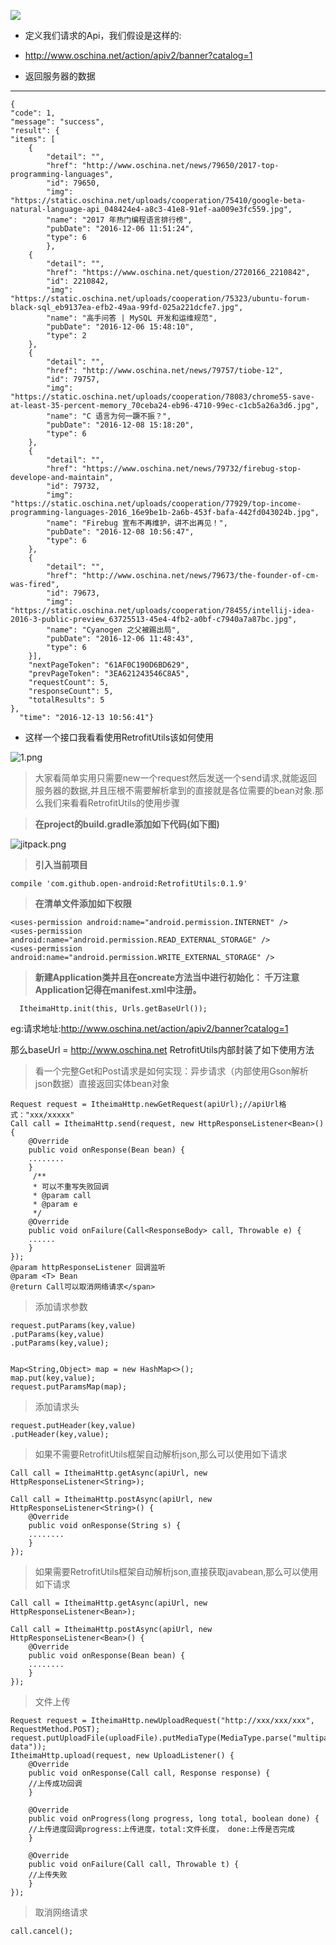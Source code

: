 
[![](https://jitpack.io/v/LuckySe7ens/RetrofitUtils.svg)](https://jitpack.io/#LuckySe7ens/RetrofitUtils)

* 定义我们请求的Api，我们假设是这样的:
 
* http://www.oschina.net/action/apiv2/banner?catalog=1 

*   返回服务器的数据

---

    {  
    "code": 1,  
    "message": "success",  
    "result": {  
    "items": [  
        {  
            "detail": "",  
            "href": "http://www.oschina.net/news/79650/2017-top-programming-languages",  
            "id": 79650,  
            "img": "https://static.oschina.net/uploads/cooperation/75410/google-beta-natural-language-api_048424e4-a8c3-41e8-91ef-aa009e3fc559.jpg",  
            "name": "2017 年热门编程语言排行榜",  
            "pubDate": "2016-12-06 11:51:24",  
            "type": 6  
            },  
        {  
            "detail": "",  
            "href": "https://www.oschina.net/question/2720166_2210842",  
            "id": 2210842,  
            "img": "https://static.oschina.net/uploads/cooperation/75323/ubuntu-forum-black-sql_eb9137ea-efb2-49aa-99fd-025a221dcfe7.jpg",  
            "name": "高手问答 | MySQL 开发和运维规范",  
            "pubDate": "2016-12-06 15:48:10",  
            "type": 2  
        },  
        {  
            "detail": "",  
            "href": "http://www.oschina.net/news/79757/tiobe-12",  
            "id": 79757,  
            "img": "https://static.oschina.net/uploads/cooperation/78083/chrome55-save-at-least-35-percent-memory_70ceba24-eb96-4710-99ec-c1cb5a26a3d6.jpg",  
            "name": "C 语言为何一蹶不振？",  
            "pubDate": "2016-12-08 15:18:20",  
            "type": 6  
        },  
        {  
            "detail": "",  
            "href": "https://www.oschina.net/news/79732/firebug-stop-develope-and-maintain",  
            "id": 79732,  
            "img": "https://static.oschina.net/uploads/cooperation/77929/top-income-programming-languages-2016_16e9be1b-2a6b-453f-bafa-442fd043024b.jpg",  
            "name": "Firebug 宣布不再维护，讲不出再见！",  
            "pubDate": "2016-12-08 10:56:47",  
            "type": 6  
        },  
        {  
            "detail": "",  
            "href": "http://www.oschina.net/news/79673/the-founder-of-cm-was-fired",  
            "id": 79673,  
            "img": "https://static.oschina.net/uploads/cooperation/78455/intellij-idea-2016-3-public-preview_63725513-45e4-4fb2-a0bf-c7940a7a87bc.jpg",  
            "name": "Cyanogen 之父被踢出局",  
            "pubDate": "2016-12-06 11:48:43",  
            "type": 6  
        }],  
        "nextPageToken": "61AF0C190D6BD629",  
        "prevPageToken": "3EA621243546C8A5",  
        "requestCount": 5,  
        "responseCount": 5,  
        "totalResults": 5  
    },  
      "time": "2016-12-13 10:56:41"}  

- 这样一个接口我看看使用RetrofitUtils该如何使用


![1.png](http://upload-images.jianshu.io/upload_images/4037105-2af135a770cc8393.png?imageMogr2/auto-orient/strip%7CimageView2/2/w/1240)

>大家看简单实用只需要new一个request然后发送一个send请求,就能返回服务器的数据,并且压根不需要解析拿到的直接就是各位需要的bean对象.那么我们来看看RetrofitUtils的使用步骤

 

>  **在project的build.gradle添加如下代码(如下图)**


![jitpack.png](http://upload-images.jianshu.io/upload_images/4037105-ff17197957c18533.png?imageMogr2/auto-orient/strip%7CimageView2/2/w/1240)

>**引入当前项目**

    compile 'com.github.open-android:RetrofitUtils:0.1.9'

>**在清单文件添加如下权限**

    <uses-permission android:name="android.permission.INTERNET" />
    <uses-permission android:name="android.permission.READ_EXTERNAL_STORAGE" />
    <uses-permission android:name="android.permission.WRITE_EXTERNAL_STORAGE" />

>**新建Application类并且在oncreate方法当中进行初始化： 
千万注意Application记得在manifest.xml中注册。**

  
      ItheimaHttp.init(this, Urls.getBaseUrl());

eg:请求地址:http://www.oschina.net/action/apiv2/banner?catalog=1 

那么baseUrl = http://www.oschina.net 
RetrofitUtils内部封装了如下使用方法

>看一个完整Get和Post请求是如何实现：异步请求（内部使用Gson解析json数据）直接返回实体bean对象

    

    Request request = ItheimaHttp.newGetRequest(apiUrl);//apiUrl格式："xxx/xxxxx"  
    Call call = ItheimaHttp.send(request, new HttpResponseListener<Bean>() {  
        @Override  
        public void onResponse(Bean bean) {  
        ........  
        }  
         /** 
         * 可以不重写失败回调 
         * @param call 
         * @param e 
         */  
        @Override  
        public void onFailure(Call<ResponseBody> call, Throwable e) {  
        ......  
        }  
    });  
    @param httpResponseListener 回调监听  
    @param <T> Bean  
    @return Call可以取消网络请求</span>  

>添加请求参数

    request.putParams(key,value)  
    .putParams(key,value)  
    .putParams(key,value);  
    
    
    Map<String,Object> map = new HashMap<>();  
    map.put(key,value);  
    request.putParamsMap(map);  

>添加请求头

    request.putHeader(key,value)  
    .putHeader(key,value);

>如果不需要RetrofitUtils框架自动解析json,那么可以使用如下请求

    Call call = ItheimaHttp.getAsync(apiUrl, new HttpResponseListener<String>);  
    
    Call call = ItheimaHttp.postAsync(apiUrl, new HttpResponseListener<String>() {  
        @Override  
        public void onResponse(String s) {  
        ........  
        }  
    });

>如果需要RetrofitUtils框架自动解析json,直接获取javabean,那么可以使用如下请求

    Call call = ItheimaHttp.getAsync(apiUrl, new HttpResponseListener<Bean>);  
    
    Call call = ItheimaHttp.postAsync(apiUrl, new HttpResponseListener<Bean>() {  
        @Override  
        public void onResponse(Bean bean) {  
        ........  
        }  
    });

>文件上传
    
    Request request = ItheimaHttp.newUploadRequest("http://xxx/xxx/xxx", RequestMethod.POST);  
    request.putUploadFile(uploadFile).putMediaType(MediaType.parse("multipart/form-data"));  
    ItheimaHttp.upload(request, new UploadListener() {  
        @Override  
        public void onResponse(Call call, Response response) {  
        //上传成功回调  
        }  
        
        @Override  
        public void onProgress(long progress, long total, boolean done) {  
        //上传进度回调progress:上传进度，total:文件长度， done:上传是否完成  
        }  
        
        @Override  
        public void onFailure(Call call, Throwable t) {  
        //上传失败  
        }  
    });

>取消网络请求

    call.cancel();
